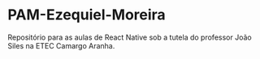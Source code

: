 # PAM-Ezequiel-Moreira
Repositório para as aulas de React Native sob a tutela do professor João Siles na ETEC Camargo Aranha.